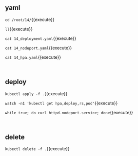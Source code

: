 <br>

## yaml

`cd /root/14/`{{execute}}

`ll`{{execute}}

`cat 14_deployment.yaml`{{execute}}

`cat 14_nodeport.yaml`{{execute}}

`cat 14_hpa.yaml`{{execute}}

<br>

## deploy

`kubectl apply -f .`{{execute}}

`watch -n1 'kubectl get hpa,deploy,rs,pod'`{{execute}}

`while true; do curl httpd-nodeport-service; done`{{execute}}

<br>

## delete

`kubectl delete -f .`{{execute}}
